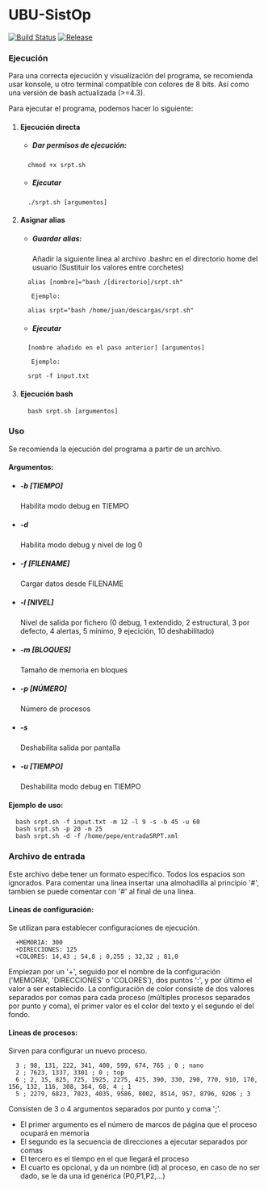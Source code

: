 # UBU-SistOp
[![Build Status](https://img.shields.io/badge/build-passing-brightgreen.svg)](srpt.sh)
[![Release](https://img.shields.io/badge/release-v1.3-blue.svg)](https://github.com/rorik/UBU-SistOp/releases/latest)

### Ejecución
Para una correcta ejecución y visualización del programa, se recomienda usar konsole, u otro terminal compatible con colores de 8 bits. Así como una versión de bash actualizada (>=4.3).

Para ejecutar el programa, podemos hacer lo siguiente:
1. #### Ejecución directa
    * ##### Dar permisos de ejecución:
    ```shell
      chmod +x srpt.sh 
    ```
    * ##### Ejecutar
    ```shell
      ./srpt.sh [argumentos]
    ```
2. #### Asignar alias
    * ##### Guardar alias:
    
        Añadir la siguiente linea al archivo .bashrc en el directorio home del usuario (Sustituir los valores entre corchetes)
    ```shell
      alias [nombre]="bash /[directorio]/srpt.sh"
    ```
          Ejemplo:
    ```shell
      alias srpt="bash /home/juan/descargas/srpt.sh"
    ```
    * ##### Ejecutar
    ```shell
      [nombre añadido en el paso anterior] [argumentos]
    ```
          Ejemplo:
    ```shell
      srpt -f input.txt
    ```
3. #### Ejecución bash
    ```shell
      bash srpt.sh [argumentos]
    ```


### Uso
Se recomienda la ejecución del programa a partir de un archivo.

#### Argumentos:
  * ##### -b  [TIEMPO]
    Habilita modo debug en TIEMPO
  * ##### -d
    Habilita modo debug y nivel de log 0
  * ##### -f  [FILENAME]
    Cargar datos desde FILENAME
  * ##### -l  [NIVEL]
  	Nivel de salida por fichero (0 debug, 1 extendido, 2 estructural, 3 por defecto, 4 alertas, 5 mínimo, 9 ejecición, 10 deshabilitado)
  * ##### -m	[BLOQUES]
    Tamaño de memoria en bloques
  * ##### -p	[NÚMERO]
    Número de procesos
  * ##### -s
    Deshabilita salida por pantalla
  * ##### -u [TIEMPO]
    Deshabilita modo debug en TIEMPO

#### Ejemplo de uso:
```shell
  bash srpt.sh -f input.txt -m 12 -l 9 -s -b 45 -u 60
  bash srpt.sh -p 20 -m 25
  bash srpt.sh -d -f /home/pepe/entradaSRPT.xml
```

### Archivo de entrada
Este archivo debe tener un formato específico. Todos los espacios son ignorados. Para comentar una linea insertar una almohadilla al principio '#', tambien se puede comentar con '#' al final de una linea.
#### Lineas de configuración:
Se utilizan para establecer configuraciones de ejecución.
```
  +MEMORIA: 300
  +DIRECCIONES: 125
  +COLORES: 14,43 ; 54,8 ; 0,255 ; 32,32 ; 81,0
```
Empiezan por un '+', seguido por el nombre de la configuración ('MEMORIA', 'DIRECCIONES' o 'COLORES'), dos puntos ':', y por último el valor a ser establecido.
La configuración de color consiste de dos valores separados por comas para cada proceso (múltiples procesos separados por punto y coma), el primer valor es el color del texto y el segundo el del fondo.
#### Lineas de procesos:
Sirven para configurar un nuevo proceso.
```
  3 ; 98, 131, 222, 341, 400, 599, 674, 765 ; 0 ; nano
  2 ; 7623, 1337, 3301 ; 0 ; top
  6 ; 2, 15, 825, 725, 1925, 2275, 425, 390, 330, 290, 770, 910, 170, 156, 132, 116, 308, 364, 68, 4 ; 1
  5 ; 2279, 6823, 7023, 4035, 9586, 8002, 8514, 957, 8796, 9206 ; 3
```
Consisten de 3 o 4 argumentos separados por punto y coma ';'.
* El primer argumento es el número de marcos de página que el proceso ocupará en memoria
* El segundo es la secuencia de direcciones a ejecutar separados por comas
* El tercero es el tiempo en el que llegará el proceso
* El cuarto es opcional, y da un nombre (id) al proceso, en caso de no ser dado, se le da una id genérica (P0,P1,P2,...)
